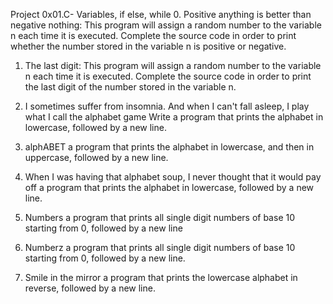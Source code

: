 Project
0x01.C- Variables, if else, while
0. Positive anything is better than negative nothing:
       This program will assign a random number to the variable n each time it is executed. Complete the source code in order to print whether the number stored in the variable n is positive or negative.

1. The last digit:
       This program will assign a random number to the variable n each time it is executed. Complete the source code in order to print the last digit of the number stored in the variable n.

2. I sometimes suffer from insomnia. And when I can't fall asleep, I play what I call the alphabet game
       Write a program that prints the alphabet in lowercase, followed by a new line.

3. alphABET
       a program that prints the alphabet in lowercase, and then in uppercase, followed by a new line.

4. When I was having that alphabet soup, I never thought that it would pay off
      a program that prints the alphabet in lowercase, followed by a new line.

5. Numbers
      a program that prints all single digit numbers of base 10 starting from 0, followed by a new line

6. Numberz
      a program that prints all single digit numbers of base 10 starting from 0, followed by a new line.

7. Smile in the mirror
      a program that prints the lowercase alphabet in reverse, followed by a new line.
